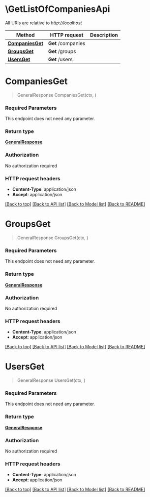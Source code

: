 # \GetListOfCompaniesApi

All URIs are relative to *http://localhost*

Method | HTTP request | Description
------------- | ------------- | -------------
[**CompaniesGet**](GetListOfCompaniesApi.md#CompaniesGet) | **Get** /companies | 
[**GroupsGet**](GetListOfCompaniesApi.md#GroupsGet) | **Get** /groups | 
[**UsersGet**](GetListOfCompaniesApi.md#UsersGet) | **Get** /users | 


# **CompaniesGet**
> GeneralResponse CompaniesGet(ctx, )


### Required Parameters
This endpoint does not need any parameter.

### Return type

[**GeneralResponse**](GeneralResponse.md)

### Authorization

No authorization required

### HTTP request headers

 - **Content-Type**: application/json
 - **Accept**: application/json

[[Back to top]](#) [[Back to API list]](../README.md#documentation-for-api-endpoints) [[Back to Model list]](../README.md#documentation-for-models) [[Back to README]](../README.md)

# **GroupsGet**
> GeneralResponse GroupsGet(ctx, )


### Required Parameters
This endpoint does not need any parameter.

### Return type

[**GeneralResponse**](GeneralResponse.md)

### Authorization

No authorization required

### HTTP request headers

 - **Content-Type**: application/json
 - **Accept**: application/json

[[Back to top]](#) [[Back to API list]](../README.md#documentation-for-api-endpoints) [[Back to Model list]](../README.md#documentation-for-models) [[Back to README]](../README.md)

# **UsersGet**
> GeneralResponse UsersGet(ctx, )


### Required Parameters
This endpoint does not need any parameter.

### Return type

[**GeneralResponse**](GeneralResponse.md)

### Authorization

No authorization required

### HTTP request headers

 - **Content-Type**: application/json
 - **Accept**: application/json

[[Back to top]](#) [[Back to API list]](../README.md#documentation-for-api-endpoints) [[Back to Model list]](../README.md#documentation-for-models) [[Back to README]](../README.md)

